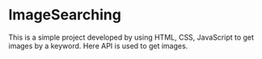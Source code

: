 # ImageSearching
This is a simple project developed by using HTML, CSS, JavaScript to get images by a keyword.
Here API is used to get images.
